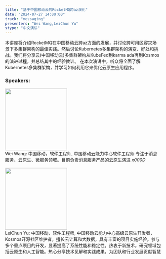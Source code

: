 ```yaml
---
title: "基于中国移动云的RocketMQ跨az演化"
date: "2024-07-27 14:00:00" 
track: "messaging"
presenters: "Wei Wang,LeiChun Yu"
stype: "中文演讲"
---
```

本讲座将介绍RocketMQ在中国移动云跨az方面的发展，并讨论跨可用区容灾场景下多集群架构的最佳实践。然后讨论Kubernetes多集群架构的演变、好处和挑战。我们将分享云(中国移动云)多集群架构从KubeFed到karma ada再到Kosmos的演进过程，并总结其中的经验教训。
在本次演讲中，听众将全面了解Kubernetes多集群架构，并学习如何利用它来优化云原生应用程序。
 ### Speakers: 
 <img src="https://sessionize.com/image/29cf-400o400o1-H7qiX1avThqGH1GzuT9AJL.jpg" width="200" /><br>Wei Wang: 中国移动，软件工程师, 中国移动云能力中心软件工程师
专注于消息服务、云原生、微服务领域。目前负责消息服务产品的云原生演进
_x000D_
 <br><br><img src="https://sessionize.com/image/ea61-400o400o1-XqEyhKPoYLns6oYwfon2VB.jpg" width="200" /><br>LeiChun Yu: 中国移动，软件工程师, 中国移动云能力中心高级云原生开发者，Kosmos开源社区维护者。擅长云计算和大数据，具有丰富的项目实施经验。参与多个重点项目的开发，显著提高了系统性能和稳定性。热衷于新技术，研究领域包括云原生和人工智能。热心分享技术见解和实践成果，为团队和行业发展贡献智慧
 <br><br>